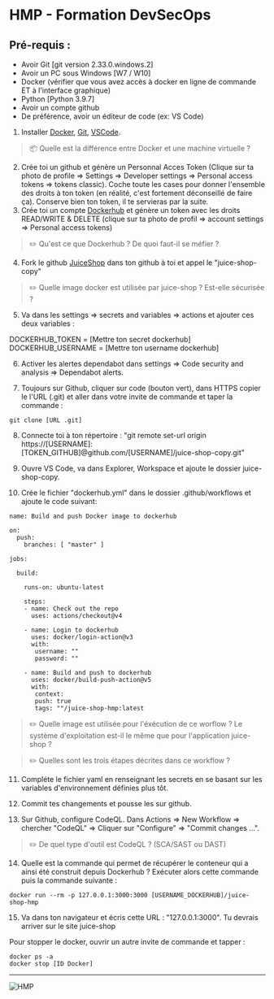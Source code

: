 # HMP - Formation DevSecOps

## Pré-requis :
- Avoir Git [git version 2.33.0.windows.2]
- Avoir un PC sous Windows [W7 / W10]
- Docker (vérifier que vous avez accès à docker en ligne de commande ET à l'interface graphique)
- Python [Python 3.9.7]
- Avoir un compte github
- De préférence, avoir un éditeur de code (ex: VS Code)


1. Installer [Docker](https://www.docker.com), [Git](https://git-scm.com/downloads), [VSCode](https://code.visualstudio.com/).

> :package: Quelle est la différence entre Docker et une machine virtuelle ?

2. Crée toi un github et génère un Personnal Acces Token (Clique sur ta photo de profile => Settings => Developer settings => Personal access tokens => tokens classic). Coche toute les cases pour donner l'ensemble des droits à ton token (en réalité, c'est fortement déconseillé de faire ça).
Conserve bien ton token, il te servieras par la suite.
3. Crée toi un compte [Dockerhub](https://hub.docker.com/) et génère un token avec les droits READ/WRITE & DELETE (clique sur ta photo de profil => account settings => Personal access tokens)

> ✏️ Qu'est ce que Dockerhub ? De quoi faut-il se méfier ?

4. Fork le github [JuiceShop](https://github.com/juice-shop/juice-shop) dans ton github à toi et appel le "juice-shop-copy"

> ✏️ Quelle image docker est utilisée par juice-shop ? Est-elle sécurisée ?

5. Va dans les settings => secrets and variables => actions et ajouter ces deux variables :

DOCKERHUB_TOKEN = [Mettre ton secret dockerhub]
DOCKERHUB_USERNAME = [Mettre ton username dockerhub]

6. Activer les alertes dependabot dans settings => Code security and analysis => Dependabot alerts.

7. Toujours sur Github, cliquer sur code (bouton vert), dans HTTPS copier le l'URL (.git) et aller dans votre invite de commande et taper la commande :

```
git clone [URL .git]
```

8. Connecte toi à ton répertoire : "git remote set-url origin https://[USERNAME]:[TOKEN_GITHUB]@github.com/[USERNAME]/juice-shop-copy.git"

9. Ouvre VS Code, va dans Explorer, Workspace et ajoute le dossier juice-shop-copy.

10. Crée le fichier "dockerhub.yml" dans le dossier .github/workflows et ajoute le code suivant:
```
name: Build and push Docker image to dockerhub

on:
  push:
    branches: [ "master" ]
    
jobs:

  build:

    runs-on: ubuntu-latest

    steps:
    - name: Check out the repo
      uses: actions/checkout@v4

    - name: Login to dockerhub
      uses: docker/login-action@v3
      with:
       username: ""
       password: ""

    - name: Build and push to dockerhub
      uses: docker/build-push-action@v5
      with:
       context: 
       push: true
       tags: ""/juice-shop-hmp:latest
```

> ✏️ Quelle image est utilisée pour l'éxécution de ce worflow ? Le système d'exploitation est-il le même que pour l'application juice-shop ?

> ✏️ Quelles sont les trois étapes décrites dans ce workflow ?


11. Compléte le fichier yaml en renseignant les secrets en se basant sur les variables d'environnement définies plus tôt. 

12. Commit tes changements et pousse les sur github.

13. Sur Github, configure CodeQL. Dans Actions => New Workflow => chercher "CodeQL" => Cliquer sur "Configure" => "Commit changes ...".  

> ✏️ De quel type d'outil est CodeQL ? (SCA/SAST ou DAST)

14. Quelle est la commande qui permet de récupérer le conteneur qui a ainsi été construit depuis Dockerhub ? Exécuter alors cette commande puis la commande suivante :

```
docker run --rm -p 127.0.0.1:3000:3000 [USERNAME_DOCKERHUB]/juice-shop-hmp
```

15. Va dans ton navigateur et écris cette URL : "127.0.0.1:3000". Tu devrais arriver sur le site juice-shop 

Pour stopper le docker, ouvrir un autre invite de commande et tapper :
``` 
docker ps -a
docker stop [ID Docker]
```
________________________________________________________________________
   ![HMP](https://github.com/user-attachments/assets/e7576c9a-c7bd-4150-aba2-9adee745a976)
